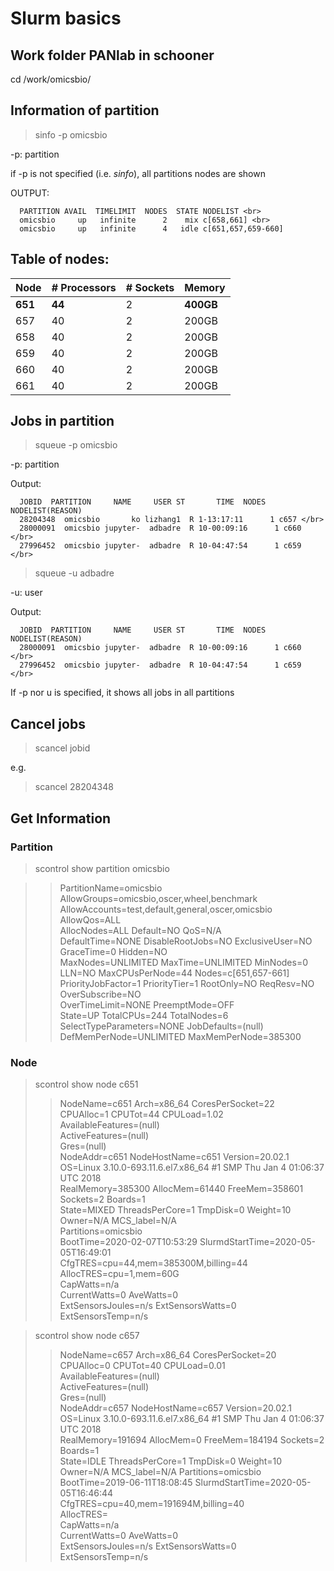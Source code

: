 # Slurm basics

## Work folder PANlab in schooner 
cd /work/omicsbio/

## Information of partition
> sinfo -p omicsbio

-p: partition

if -p is not specified (i.e. _sinfo_), all partitions nodes are shown

OUTPUT: 

      PARTITION AVAIL  TIMELIMIT  NODES  STATE NODELIST <br> 
      omicsbio     up   infinite      2    mix c[658,661] <br>
      omicsbio     up   infinite      4   idle c[651,657,659-660]




## Table of nodes:

|Node| # Processors| # Sockets | Memory |
|---|---|---|---|
|**651**| **44** | 2 | **400GB**|  
|657| 40 | 2 | 200GB|
|658| 40 | 2 | 200GB|
|659| 40 | 2 | 200GB|
|660| 40 | 2 | 200GB|
|661| 40 | 2 | 200GB|

## Jobs in partition

> squeue -p omicsbio

-p: partition <br>

Output:

      JOBID  PARTITION     NAME     USER ST       TIME  NODES NODELIST(REASON) 
      28204348  omicsbio       ko lizhang1  R 1-13:17:11      1 c657 </br>
      28000091  omicsbio jupyter-  adbadre  R 10-00:09:16      1 c660 </br>
      27996452  omicsbio jupyter-  adbadre  R 10-04:47:54      1 c659 </br>

> squeue -u adbadre

-u: user

Output:

      JOBID  PARTITION     NAME     USER ST       TIME  NODES NODELIST(REASON) 
      28000091  omicsbio jupyter-  adbadre  R 10-00:09:16      1 c660 </br>
      27996452  omicsbio jupyter-  adbadre  R 10-04:47:54      1 c659 </br>

If -p nor u is specified, it shows all jobs in all partitions

## Cancel jobs

> scancel jobid <br>

e.g. <br>
> scancel 28204348


## Get Information

### Partition

>  scontrol show partition omicsbio

>>  PartitionName=omicsbio
   AllowGroups=omicsbio,oscer,wheel,benchmark AllowAccounts=test,default,general,oscer,omicsbio AllowQos=ALL </br>
   AllocNodes=ALL Default=NO QoS=N/A </br>
   DefaultTime=NONE DisableRootJobs=NO ExclusiveUser=NO GraceTime=0 Hidden=NO </br>
   MaxNodes=UNLIMITED MaxTime=UNLIMITED MinNodes=0 LLN=NO MaxCPUsPerNode=44
   Nodes=c[651,657-661] </br>
   PriorityJobFactor=1 PriorityTier=1 RootOnly=NO ReqResv=NO OverSubscribe=NO </br>
   OverTimeLimit=NONE PreemptMode=OFF </br>
   State=UP TotalCPUs=244 TotalNodes=6 SelectTypeParameters=NONE
   JobDefaults=(null) </br>
   DefMemPerNode=UNLIMITED MaxMemPerNode=385300

### Node

>scontrol show node c651 </br>
>>NodeName=c651 Arch=x86_64 CoresPerSocket=22 </br>
   CPUAlloc=1 CPUTot=44 CPULoad=1.02 </br>
   AvailableFeatures=(null) </br>
   ActiveFeatures=(null) </br>
   Gres=(null) </br>
   NodeAddr=c651 NodeHostName=c651 Version=20.02.1 </br>
   OS=Linux 3.10.0-693.11.6.el7.x86_64 #1 SMP Thu Jan 4 01:06:37 UTC 2018 </br>
   RealMemory=385300 AllocMem=61440 FreeMem=358601 Sockets=2 Boards=1 </br>
   State=MIXED ThreadsPerCore=1 TmpDisk=0 Weight=10 Owner=N/A MCS_label=N/A </br>
   Partitions=omicsbio </br>
   BootTime=2020-02-07T10:53:29 SlurmdStartTime=2020-05-05T16:49:01 </br>
   CfgTRES=cpu=44,mem=385300M,billing=44 </br>
   AllocTRES=cpu=1,mem=60G </br>
   CapWatts=n/a </br>
   CurrentWatts=0 AveWatts=0 </br>
   ExtSensorsJoules=n/s ExtSensorsWatts=0 ExtSensorsTemp=n/s </br>
 
> scontrol show node c657 </br>
>> NodeName=c657 Arch=x86_64 CoresPerSocket=20 </br>
   CPUAlloc=0 CPUTot=40 CPULoad=0.01 </br>
   AvailableFeatures=(null) </br>
   ActiveFeatures=(null) </br>
   Gres=(null) </br>
   NodeAddr=c657 NodeHostName=c657 Version=20.02.1 </br>
   OS=Linux 3.10.0-693.11.6.el7.x86_64 #1 SMP Thu Jan 4 01:06:37 UTC 2018 </br>
   RealMemory=191694 AllocMem=0 FreeMem=184194 Sockets=2 Boards=1 </br>
   State=IDLE ThreadsPerCore=1 TmpDisk=0 Weight=10 Owner=N/A MCS_label=N/A
   Partitions=omicsbio </br>
   BootTime=2019-06-11T18:08:45 SlurmdStartTime=2020-05-05T16:46:44 </br>
   CfgTRES=cpu=40,mem=191694M,billing=40 </br>
   AllocTRES= </br>
   CapWatts=n/a</br>
   CurrentWatts=0 AveWatts=0 </br>
   ExtSensorsJoules=n/s ExtSensorsWatts=0 ExtSensorsTemp=n/s </br>